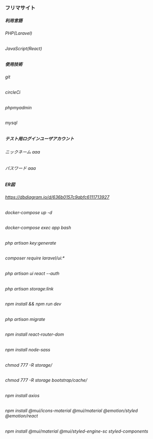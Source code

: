 ### フリマサイト

##### 利用言語

###### PHP(Laravel)
###### JavaScript(React)

##### 使用技術

###### git
###### circleCi
###### phpmyadmin
###### mysql

##### テスト用ログインユーザアカウント

###### ニックネーム aaa
###### パスワード aaa

##### ER図
###### https://dbdiagram.io/d/636b0157c9abfc6111713927

###### docker-compose up -d
###### docker-compose exec app bash
###### php artisan key:generate
###### composer require laravel/ui:*
###### php artisan ui react --auth
###### php artisan storage:link
###### npm install && npm run dev
###### php artisan migrate
###### npm install react-router-dom
###### npm install node-sass
###### chmod 777 -R storage/
###### chmod 777 -R storage bootstrap/cache/
###### npm install axios
###### npm install @mui/icons-material @mui/material @emotion/styled @emotion/react
###### npm install @mui/material @mui/styled-engine-sc styled-components